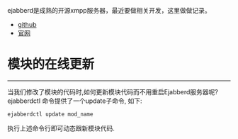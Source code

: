 ejabberd是成熟的开源xmpp服务器，最近要做相关开发，这里做做记录。

+ [github](https://github.com/processone/ejabberd)
+ [官网](https://docs.ejabberd.im/)

# 模块的在线更新

-------------------------------------------------------------------------------

当我们修改了模块的代码时,如何更新模块代码而不用重启Ejabberd服务器呢?
ejabberdctl 命令提供了一个update子命令, 如下:


```
ejabberdctl update mod_name
```

执行上述命令行即可动态跟新模块代码.
